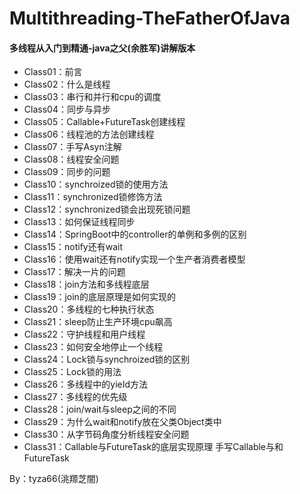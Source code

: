 # Multithreading-TheFatherOfJava
#### 多线程从入门到精通-java之父(余胜军)讲解版本

- Class01：前言
- Class02：什么是线程
- Class03：串行和并行和cpu的调度
- Class04：同步与异步
- Class05：Callable+FutureTask创建线程
- Class06：线程池的方法创建线程
- Class07：手写Asyn注解
- Class08：线程安全问题
- Class09：同步的问题
- Class10：synchroized锁的使用方法
- Class11：synchronized锁修饰方法
- Class12：synchronized锁会出现死锁问题
- Class13：如何保证线程同步
- Class14：SpringBoot中的controller的单例和多例的区别
- Class15：notify还有wait
- Class16：使用wait还有notify实现一个生产者消费者模型
- Class17：解决一片的问题
- Class18：join方法和多线程底层
- Class19：join的底层原理是如何实现的
- Class20：多线程的七种执行状态
- Class21：sleep防止生产环境cpu飙高
- Class22：守护线程和用户线程
- Class23：如何安全地停止一个线程
- Class24：Lock锁与synchroized锁的区别
- Class25：Lock锁的用法
- Class26：多线程中的yieId方法
- Class27：多线程的优先级
- Class28：join/wait与sleep之间的不同
- Class29：为什么wait和notify放在父类Object类中
- Class30：从字节码角度分析线程安全问题
- Class31：Callable与FutureTask的底层实现原理 手写Callable与和FutureTask

By：tyza66(洮羱芝闇)